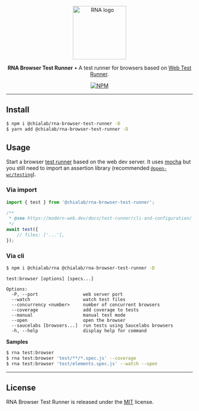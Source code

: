 <p align="center">
    <a href="https://www.chialab.io/p/rna">
        <img alt="RNA logo" width="144" height="144" src="https://raw.githack.com/chialab/rna/main/logo.svg" />
    </a>
</p>

<p align="center">
    <strong>RNA Browser Test Runner</strong> • A test runner for browsers based on <a href="https://modern-web.dev/docs/test-runner/overview/">Web Test Runner</a>.
</p>

<p align="center">
    <a href="https://www.npmjs.com/package/@chialab/rna-browser-test-runner"><img alt="NPM" src="https://img.shields.io/npm/v/@chialab/rna-browser-test-runner.svg?style=flat-square"></a>
</p>

---

## Install

```sh
$ npm i @chialab/rna-browser-test-runner -D
$ yarn add @chialab/rna-browser-test-runner -D
```

## Usage

Start a browser [test runner](https://modern-web.dev/docs/test-runner/overview/) based on the web dev server. It uses [mocha](https://mochajs.org/) but you still need to import an assertion library (recommended [`@open-wc/testing`](https://open-wc.org/docs/testing/testing-package/)).

### Via import

```js
import { test } from '@chialab/rna-browser-test-runner';

/**
 * @see https://modern-web.dev/docs/test-runner/cli-and-configuration/
 */
await test({
    // files: ['...'],
});
```

### Via cli

```sh
$ npm i @chialab/rna @chialab/rna-browser-test-runner -D
```

```
test:browser [options] [specs...]

Options:
  -P, --port                 web server port
  --watch                    watch test files
  --concurrency <number>     number of concurrent browsers
  --coverage                 add coverage to tests
  --manual                   manual test mode
  --open                     open the browser
  --saucelabs [browsers...]  run tests using Saucelabs browsers
  -h, --help                 display help for command
```

**Samples**

```sh
$ rna test:browser
$ rna test:browser 'test/**/*.spec.js' --coverage
$ rna test:browser 'test/elements.spec.js' --watch --open
```

---

## License

RNA Browser Test Runner is released under the [MIT](https://github.com/chialab/rna/blob/master/packages/rna-browser-test-runner/LICENSE) license.
